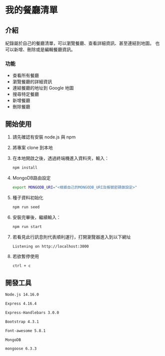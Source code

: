 # 我的餐廳清單

## 介紹

紀錄屬於自己的餐廳清單，可以瀏覽餐廳、查看詳細資訊、甚至連結到地圖。
也可以新增、刪除或是編輯餐廳資訊。

### 功能

- 查看所有餐廳
- 瀏覽餐廳的詳細資訊
- 連結餐廳的地址到 Google 地圖
- 搜尋特定餐廳
- 新增餐廳
- 刪除餐廳

## 開始使用

1. 請先確認有安裝 node.js 與 npm
2. 將專案 clone 到本地
3. 在本地開啟之後，透過終端機進入資料夾，輸入：

   ```bash
   npm install
   ```
4. MongoDB路由設定

   ```bash
   export MONGODB_URI="<根據自己的MONGODB_URI及帳號密碼做設定>"
   ```
5. 種子資料初始化
   ```bash
   npm run seed
   ```

6. 安裝完畢後，繼續輸入：

   ```bash
   npm run start
   ```

7. 若看見此行訊息則代表順利運行，打開瀏覽器進入到以下網址

   ```bash
   Listening on http://localhost:3000
   ```

8. 若欲暫停使用

   ```bash
   ctrl + c
   ```

## 開發工具
```bash
Node.js 14.16.0

Express 4.16.4

Express-Handlebars 3.0.0

Bootstrap 4.3.1

Font-awesome 5.8.1

MongoDB

mongoose 6.3.3
```